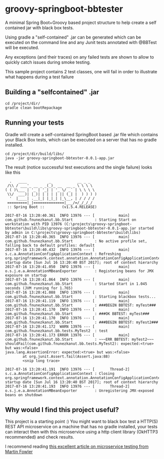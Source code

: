 # groovy-springboot-bbtester
A minimal Spring Boot+Groovy based project structure to help create a self contained jar with black box tests. 

Using gradle a "self-contained" .jar can be generated which can be executed on the command line 
and any Junit tests annotated with @BBTest will be executed.

Any exceptions (and their traces) on any failed tests are shown to allow to quickly catch issues during smoke testing.

This sample project contains 2 test classes, one will fail in order to illustrate what happens during a test failure

## Building a "selfcontained" .jar

```shell
cd /project/dir/
gradle clean bootRepackage
```

## Running your tests

Gradle will create a self-contained SpringBoot based .jar file which contains your Black Box tests, 
which can be executed on a server that has no gradle installed.

```shell
cd /project/dir/build/libs/
java -jar groovy-springboot-bbtester-0.0.1-app.jar
```

The result (notice successful test executions and the single failure) looks like this

```
  .   ____          _            __ _ _
 /\\ / ___'_ __ _ _(_)_ __  __ _ \ \ \ \
( ( )\___ | '_ | '_| | '_ \/ _` | \ \ \ \
 \\/  ___)| |_)| | | | | || (_| |  ) ) ) )
  '  |____| .__|_| |_|_| |_\__, | / / / /
 =========|_|==============|___/=/_/_/_/
 :: Spring Boot ::        (v1.5.4.RELEASE)

2017-07-16 13:20:40.361  INFO 13976 --- [           main] com.github.fnunezkanut.bb.Start          : Starting Start on workstation with PID 13976 (C:\projects\groovy-springboot-bbtester\build\libs\groovy-springboot-bbtester-0.0.1-app.jar started by admin in C:\projects\groovy-springboot-bbtester\build\libs)
2017-07-16 13:20:40.365  INFO 13976 --- [           main] com.github.fnunezkanut.bb.Start          : No active profile set, falling back to default profiles: default
2017-07-16 13:20:40.432  INFO 13976 --- [           main] s.c.a.AnnotationConfigApplicationContext : Refreshing org.springframework.context.annotation.AnnotationConfigApplicationContext@47f37ef1: startup date [Sun Jul 16 13:20:40 BST 2017]; root of context hierarchy
2017-07-16 13:20:41.050  INFO 13976 --- [           main] o.s.j.e.a.AnnotationMBeanExporter        : Registering beans for JMX exposure on startup
2017-07-16 13:20:41.064  INFO 13976 --- [           main] com.github.fnunezkanut.bb.Start          : Started Start in 1.045 seconds (JVM running for 1.765)
2017-07-16 13:20:41.088  INFO 13976 --- [           main] com.github.fnunezkanut.bb.Start          : Starting blackbox tests...
2017-07-16 13:20:41.119  INFO 13976 --- [           main] com.github.fnunezkanut.bb.Start          : ###BEGIN BBTEST: myTest###
2017-07-16 13:20:41.170  INFO 13976 --- [           main] com.github.fnunezkanut.bb.Start          : ###OK BBTEST: myTest###
2017-07-16 13:20:41.170  INFO 13976 --- [           main] com.github.fnunezkanut.bb.Start          : ###BEGIN BBTEST: myTest2###
2017-07-16 13:20:41.172  WARN 13976 --- [           main] com.github.fnunezkanut.bb.tests.MyTest2  : test
2017-07-16 13:20:41.173 ERROR 13976 --- [           main] com.github.fnunezkanut.bb.Start          : ~~~ERR BBTEST: myTest2~~~
shouldFail(com.github.fnunezkanut.bb.tests.MyTest2): expected:<true> but was:<false>
java.lang.AssertionError: expected:<true> but was:<false>
        at org.junit.Assert.fail(Assert.java:88)
        <snip long trace>

2017-07-16 13:20:41.191  INFO 13976 --- [       Thread-2] s.c.a.AnnotationConfigApplicationContext : Closing org.springframework.context.annotation.AnnotationConfigApplicationContext@47f37ef1: startup date [Sun Jul 16 13:20:40 BST 2017]; root of context hierarchy
2017-07-16 13:20:41.193  INFO 13976 --- [       Thread-2] o.s.j.e.a.AnnotationMBeanExporter        : Unregistering JMX-exposed beans on shutdown

```

## Why would I find this project useful?

This project is a starting point :)
You might want to black box test a HTTP(S) REST API microservice on a machine that has no gradle installed, 
your tests can interact then with this microservice using a http client library (OkHTTP3 recommended) and check results.

I recommend reading [this excellent article on microservice testing from Martin Fowler](https://martinfowler.com/articles/microservice-testing/)
